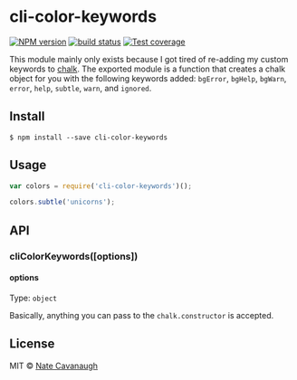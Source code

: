 # cli-color-keywords
[![NPM version][npm-image]][npm-url]
[![build status][travis-image]][travis-url]
[![Test coverage][coveralls-image]][coveralls-url]

This module mainly only exists because I got tired of re-adding my custom keywords to [chalk](https://www.npmjs.com/package/chalk).
The exported module is a function that creates a chalk object for you with the following keywords added: `bgError`, `bgHelp`, `bgWarn`, `error`, `help`, `subtle`, `warn`, and `ignored`.


## Install

```
$ npm install --save cli-color-keywords
```


## Usage

```js
var colors = require('cli-color-keywords')();

colors.subtle('unicorns');
```


## API

### cliColorKeywords([options])

#### options

Type: `object`

Basically, anything you can pass to the `chalk.constructor` is accepted.


## License

MIT © [Nate Cavanaugh](http://alterform.com)

[npm-image]: https://img.shields.io/npm/v/cli-color-keywords.svg?style=flat-square
[npm-url]: https://npmjs.org/package/cli-color-keywords
[travis-image]: https://img.shields.io/travis/natecavanaugh/cli-color-keywords/master.svg?style=flat-square
[travis-url]: https://travis-ci.org/natecavanaugh/cli-color-keywords
[coveralls-image]: https://img.shields.io/coveralls/natecavanaugh/cli-color-keywords/master.svg?style=flat-square
[coveralls-url]: https://coveralls.io/r/natecavanaugh/cli-color-keywords?branch=master